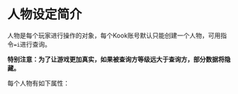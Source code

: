 # 人物设定简介

人物是每个玩家进行操作的对象，每个Kook账号默认只能创建一个人物，可用指令`=i`进行查询。

**特别注意：为了让游戏更加真实，如果被查询方等级远大于查询方，部分数据将隐藏。**

每个人物有如下属性：

